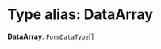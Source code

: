 # Type alias: DataArray

**DataArray**: [`FormDataType`](/auto-docs/form-core/types/FormDataType.md)\[]
